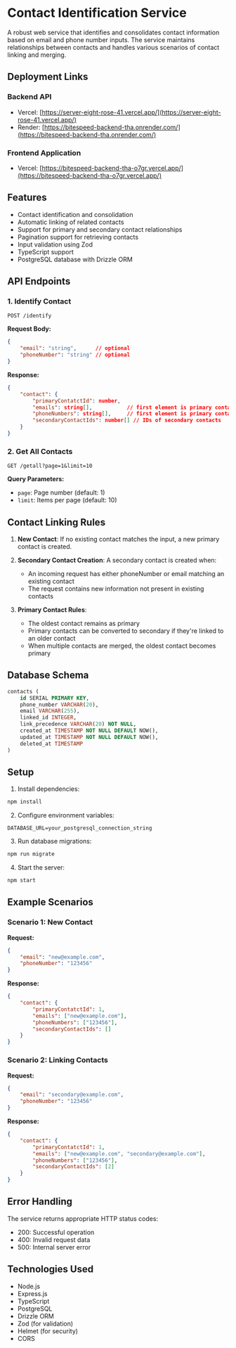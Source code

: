 # Contact Identification Service

A robust web service that identifies and consolidates contact information based on email and phone number inputs. The service maintains relationships between contacts and handles various scenarios of contact linking and merging.

## Deployment Links

### Backend API
- Vercel: [https://server-eight-rose-41.vercel.app/](https://server-eight-rose-41.vercel.app/)
- Render: [https://bitespeed-backend-tha.onrender.com/](https://bitespeed-backend-tha.onrender.com/)

### Frontend Application
- Vercel: [https://bitespeed-backend-tha-o7gr.vercel.app/](https://bitespeed-backend-tha-o7gr.vercel.app/)

## Features

- Contact identification and consolidation
- Automatic linking of related contacts
- Support for primary and secondary contact relationships
- Pagination support for retrieving contacts
- Input validation using Zod
- TypeScript support
- PostgreSQL database with Drizzle ORM

## API Endpoints

### 1. Identify Contact
```http
POST /identify
```

**Request Body:**
```json
{
    "email": "string",      // optional
    "phoneNumber": "string" // optional
}
```

**Response:**
```json
{
    "contact": {
        "primaryContatctId": number,
        "emails": string[],           // first element is primary contact's email
        "phoneNumbers": string[],     // first element is primary contact's phone
        "secondaryContactIds": number[] // IDs of secondary contacts
    }
}
```

### 2. Get All Contacts
```http
GET /getall?page=1&limit=10
```

**Query Parameters:**
- `page`: Page number (default: 1)
- `limit`: Items per page (default: 10)

## Contact Linking Rules

1. **New Contact**: If no existing contact matches the input, a new primary contact is created.

2. **Secondary Contact Creation**: A secondary contact is created when:
   - An incoming request has either phoneNumber or email matching an existing contact
   - The request contains new information not present in existing contacts

3. **Primary Contact Rules**:
   - The oldest contact remains as primary
   - Primary contacts can be converted to secondary if they're linked to an older contact
   - When multiple contacts are merged, the oldest contact becomes primary

## Database Schema

```sql
contacts (
    id SERIAL PRIMARY KEY,
    phone_number VARCHAR(20),
    email VARCHAR(255),
    linked_id INTEGER,
    link_precedence VARCHAR(20) NOT NULL,
    created_at TIMESTAMP NOT NULL DEFAULT NOW(),
    updated_at TIMESTAMP NOT NULL DEFAULT NOW(),
    deleted_at TIMESTAMP
)
```

## Setup

1. Install dependencies:
```bash
npm install
```

2. Configure environment variables:
```env
DATABASE_URL=your_postgresql_connection_string
```

3. Run database migrations:
```bash
npm run migrate
```

4. Start the server:
```bash
npm start
```

## Example Scenarios

### Scenario 1: New Contact
**Request:**
```json
{
    "email": "new@example.com",
    "phoneNumber": "123456"
}
```
**Response:**
```json
{
    "contact": {
        "primaryContatctId": 1,
        "emails": ["new@example.com"],
        "phoneNumbers": ["123456"],
        "secondaryContactIds": []
    }
}
```

### Scenario 2: Linking Contacts
**Request:**
```json
{
    "email": "secondary@example.com",
    "phoneNumber": "123456"
}
```
**Response:**
```json
{
    "contact": {
        "primaryContatctId": 1,
        "emails": ["new@example.com", "secondary@example.com"],
        "phoneNumbers": ["123456"],
        "secondaryContactIds": [2]
    }
}
```

## Error Handling

The service returns appropriate HTTP status codes:
- 200: Successful operation
- 400: Invalid request data
- 500: Internal server error

## Technologies Used

- Node.js
- Express.js
- TypeScript
- PostgreSQL
- Drizzle ORM
- Zod (for validation)
- Helmet (for security)
- CORS

